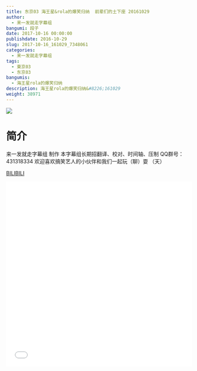 ```yaml
---
title: 东京03 海王星&rola的爆笑归纳  前辈们的土下座 20161029
author: 
  - 来一发就走字幕组
bangumi: 段子
date: 2017-10-16 00:00:00
publishdate: 2016-10-29
slug: 2017-10-16_161029_7348061
categories: 
  - 来一发就走字幕组
tags: 
  - 東京03
  - 东京03
bangumis: 
  - 海王星rola的爆笑归纳
description: 海王星rola的爆笑归纳&#8226;161029
weight: 38971
---
```


![](https://i.imgur.com/ckXTOGf.jpg)

# 简介  
来一发就走字幕组 制作 本字幕组长期招翻译、校对、时间轴、压制   QQ群号：431318334 欢迎喜欢搞笑艺人的小伙伴和我们一起玩（聊）耍 （天）

  [BILIBILI](https://www.bilibili.com/video/av7348061/)


<div class="vcontainer">  <iframe class='video' src="//www.bilibili.com/blackboard/player.html?cid=12011905&aid=7348061" width="100%" height="500" frameborder="0" allowfullscreen="allowfullscreen"></iframe></div>
